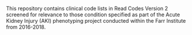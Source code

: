This repository contains clinical code lists in Read Codes Version 2 screened for relevance to those condition specified as part of the Acute Kidney Injury (AKI) phenotyping project conducted within the Farr Institute from 2016-2018.
